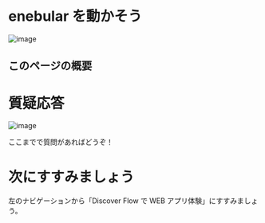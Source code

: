 # enebular を動かそう

![image](https://i.gyazo.com/2fe8f1e2d461451f6b5212996272c3ee.jpg)

## このページの概要

# 質疑応答

![image](https://i.gyazo.com/aba8ccd625e7320883851b71ebd0caf2.png)

ここまでで質問があればどうぞ！

# 次にすすみましょう

左のナビゲーションから「Discover Flow で WEB アプリ体験」にすすみましょう。

